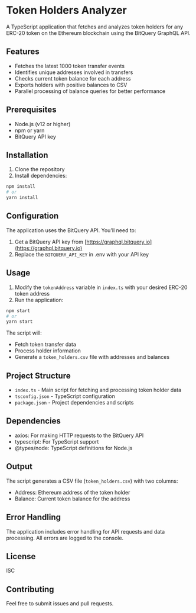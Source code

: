 # Token Holders Analyzer

A TypeScript application that fetches and analyzes token holders for any ERC-20 token on the Ethereum blockchain using the BitQuery GraphQL API.

## Features

- Fetches the latest 1000 token transfer events
- Identifies unique addresses involved in transfers
- Checks current token balance for each address
- Exports holders with positive balances to CSV
- Parallel processing of balance queries for better performance

## Prerequisites

- Node.js (v12 or higher)
- npm or yarn
- BitQuery API key

## Installation

1. Clone the repository
2. Install dependencies:

```bash
npm install
# or
yarn install
```

## Configuration

The application uses the BitQuery API. You'll need to:

1. Get a BitQuery API key from [https://graphql.bitquery.io](https://graphql.bitquery.io)
2. Replace the `BITQUERY_API_KEY` in .env with your API key

## Usage

1. Modify the `tokenAddress` variable in `index.ts` with your desired ERC-20 token address
2. Run the application:

```bash
npm start
# or
yarn start
```

The script will:
- Fetch token transfer data
- Process holder information
- Generate a `token_holders.csv` file with addresses and balances

## Project Structure

- `index.ts` - Main script for fetching and processing token holder data
- `tsconfig.json` - TypeScript configuration
- `package.json` - Project dependencies and scripts

## Dependencies

- axios: For making HTTP requests to the BitQuery API
- typescript: For TypeScript support
- @types/node: TypeScript definitions for Node.js

## Output

The script generates a CSV file (`token_holders.csv`) with two columns:
- Address: Ethereum address of the token holder
- Balance: Current token balance for the address

## Error Handling

The application includes error handling for API requests and data processing. All errors are logged to the console.

## License

ISC

## Contributing

Feel free to submit issues and pull requests.

